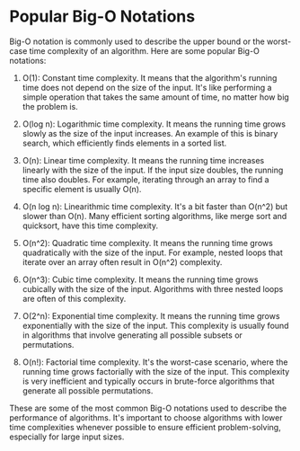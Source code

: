 # Popular Big-O Notations

Big-O notation is commonly used to describe the upper bound or the worst-case time complexity of an algorithm. Here are some popular Big-O notations:

1. O(1): Constant time complexity. It means that the algorithm's running time does not depend on the size of the input. It's like performing a simple operation that takes the same amount of time, no matter how big the problem is.

2. O(log n): Logarithmic time complexity. It means the running time grows slowly as the size of the input increases. An example of this is binary search, which efficiently finds elements in a sorted list.

3. O(n): Linear time complexity. It means the running time increases linearly with the size of the input. If the input size doubles, the running time also doubles. For example, iterating through an array to find a specific element is usually O(n).

4. O(n log n): Linearithmic time complexity. It's a bit faster than O(n^2) but slower than O(n). Many efficient sorting algorithms, like merge sort and quicksort, have this time complexity.

5. O(n^2): Quadratic time complexity. It means the running time grows quadratically with the size of the input. For example, nested loops that iterate over an array often result in O(n^2) complexity.

6. O(n^3): Cubic time complexity. It means the running time grows cubically with the size of the input. Algorithms with three nested loops are often of this complexity.

7. O(2^n): Exponential time complexity. It means the running time grows exponentially with the size of the input. This complexity is usually found in algorithms that involve generating all possible subsets or permutations.

8. O(n!): Factorial time complexity. It's the worst-case scenario, where the running time grows factorially with the size of the input. This complexity is very inefficient and typically occurs in brute-force algorithms that generate all possible permutations.

These are some of the most common Big-O notations used to describe the performance of algorithms. It's important to choose algorithms with lower time complexities whenever possible to ensure efficient problem-solving, especially for large input sizes.
